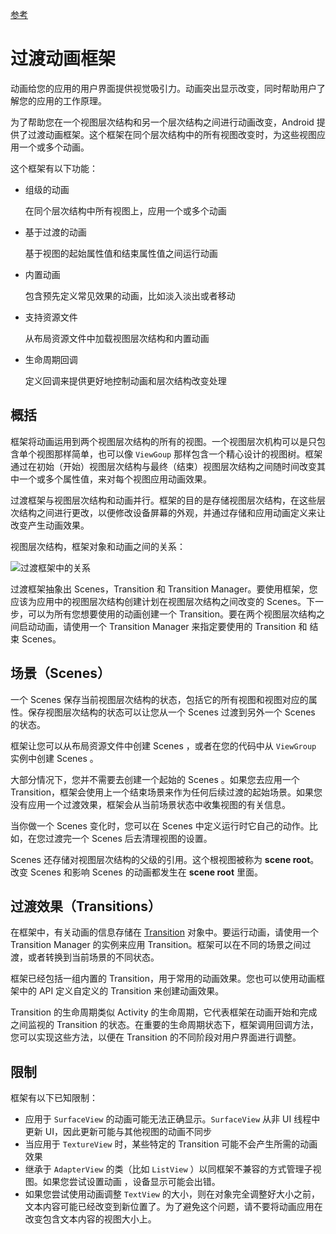 [参考](https://developer.android.com/training/transitions/overview.html)

# 过渡动画框架

动画给您的应用的用户界面提供视觉吸引力。动画突出显示改变，同时帮助用户了解您的应用的工作原理。

为了帮助您在一个视图层次结构和另一个层次结构之间进行动画改变，Android 提供了过渡动画框架。这个框架在同个层次结构中的所有视图改变时，为这些视图应用一个或多个动画。

这个框架有以下功能：

* 组级的动画

  在同个层次结构中所有视图上，应用一个或多个动画

* 基于过渡的动画

  基于视图的起始属性值和结束属性值之间运行动画

* 内置动画

  包含预先定义常见效果的动画，比如淡入淡出或者移动

* 支持资源文件

  从布局资源文件中加载视图层次结构和内置动画

* 生命周期回调

  定义回调来提供更好地控制动画和层次结构改变处理



## 概括

框架将动画运用到两个视图层次结构的所有的视图。一个视图层次机构可以是只包含单个视图那样简单，也可以像 `ViewGoup` 那样包含一个精心设计的视图树。框架通过在初始（开始）视图层次结构与最终（结束）视图层次结构之间随时间改变其中一个或多个属性值，来对每个视图应用动画效果。

过渡框架与视图层次结构和动画并行。框架的目的是存储视图层次结构，在这些层次结构之间进行更改，以便修改设备屏幕的外观，并通过存储和应用动画定义来让改变产生动画效果。

视图层次结构，框架对象和动画之间的关系：

![过渡框架中的关系](https://developer.android.com/images/transitions/transitions_diagram.png)

过渡框架抽象出 Scenes，Transition 和 Transition Manager。要使用框架，您应该为应用中的视图层次结构创建计划在视图层次结构之间改变的 Scenes。下一步，可以为所有您想要使用的动画创建一个 Transition。要在两个视图层次结构之间启动动画，请使用一个 Transition Manager 来指定要使用的 Transition 和 结束 Scenes。



## 场景（Scenes）

一个 Scenes 保存当前视图层次结构的状态，包括它的所有视图和视图对应的属性。保存视图层次结构的状态可以让您从一个 Scenes 过渡到另外一个 Scenes 的状态。

框架让您可以从布局资源文件中创建 Scenes ，或者在您的代码中从 `ViewGroup` 实例中创建 Scenes 。

大部分情况下，您并不需要去创建一个起始的 Scenes 。如果您去应用一个 Transition，框架会使用上一个结束场景来作为任何后续过渡的起始场景。如果您没有应用一个过渡效果，框架会从当前场景状态中收集视图的有关信息。

当你做一个 Scenes 变化时，您可以在 Scenes 中定义运行时它自己的动作。比如，在您过渡完一个 Scenes 后去清理视图的设置。

 Scenes 还存储对视图层次结构的父级的引用。这个根视图被称为 **scene root**。改变 Scenes 和影响 Scenes 的动画都发生在 **scene root** 里面。



## 过渡效果（Transitions）

在框架中，有关动画的信息存储在 [Transition](https://developer.android.com/reference/android/transition/Transition.html) 对象中。要运行动画，请使用一个 Transition Manager 的实例来应用 Transition。框架可以在不同的场景之间过渡，或者转换到当前场景的不同状态。

框架已经包括一组内置的 Transition，用于常用的动画效果。您也可以使用动画框架中的 API 定义自定义的  Transition 来创建动画效果。

Transition 的生命周期类似 Activity 的生命周期，它代表框架在动画开始和完成之间监视的 Transition 的状态。在重要的生命周期状态下，框架调用回调方法，您可以实现这些方法，以便在 Transition 的不同阶段对用户界面进行调整。



## 限制

框架有以下已知限制：

* 应用于 `SurfaceView` 的动画可能无法正确显示。`SurfaceView` 从非 UI 线程中更新 UI，因此更新可能与其他视图的动画不同步
* 当应用于 `TextureView` 时，某些特定的 Transition 可能不会产生所需的动画效果
* 继承于 `AdapterView` 的类（比如 `ListView` ）以同框架不兼容的方式管理子视图。如果您尝试设置动画 ，设备显示可能会出错。
* 如果您尝试使用动画调整 `TextView` 的大小，则在对象完全调整好大小之前，文本内容可能已经改变到新位置了。为了避免这个问题，请不要将动画应用在改变包含文本内容的视图大小上。